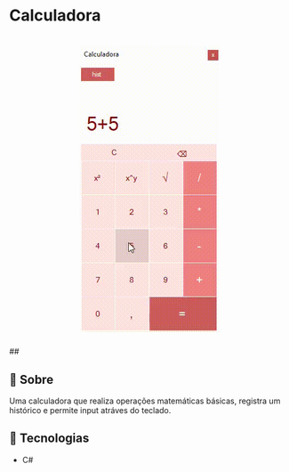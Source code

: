 # Calculadora
<h1 align="center">
    <img src="apresentacao.gif" style="display: inline; text-align: center;">
</h1>
##     

## 🔖 Sobre
Uma calculadora que realiza operações matemáticas básicas, registra um histórico e permite input atráves do teclado.
## 🚀 Tecnologias
- C#
